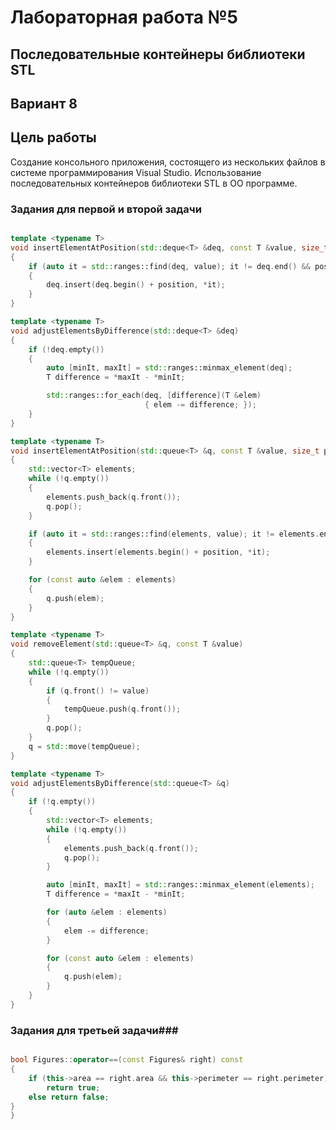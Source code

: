
# Лабораторная работа №5 #

## Последовательные контейнеры библиотеки STL ##

## Вариант 8 ##
 

## Цель работы ##
Создание консольного приложения, состоящего из нескольких файлов в системе программирования Visual Studio. Использование последовательных контейнеров библиотеки STL в ОО программе.

### Задания для первой и второй задачи ###
```c++

template <typename T>
void insertElementAtPosition(std::deque<T> &deq, const T &value, size_t position)
{
    if (auto it = std::ranges::find(deq, value); it != deq.end() && position <= deq.size())
    {
        deq.insert(deq.begin() + position, *it);
    }
}

template <typename T>
void adjustElementsByDifference(std::deque<T> &deq)
{
    if (!deq.empty())
    {
        auto [minIt, maxIt] = std::ranges::minmax_element(deq);
        T difference = *maxIt - *minIt;

        std::ranges::for_each(deq, [difference](T &elem)
                              { elem -= difference; });
    }
}

template <typename T>
void insertElementAtPosition(std::queue<T> &q, const T &value, size_t position)
{
    std::vector<T> elements;
    while (!q.empty())
    {
        elements.push_back(q.front());
        q.pop();
    }

    if (auto it = std::ranges::find(elements, value); it != elements.end() && position <= elements.size())
    {
        elements.insert(elements.begin() + position, *it);
    }

    for (const auto &elem : elements)
    {
        q.push(elem);
    }
}

template <typename T>
void removeElement(std::queue<T> &q, const T &value)
{
    std::queue<T> tempQueue;
    while (!q.empty())
    {
        if (q.front() != value)
        {
            tempQueue.push(q.front());
        }
        q.pop();
    }
    q = std::move(tempQueue);
}

template <typename T>
void adjustElementsByDifference(std::queue<T> &q)
{
    if (!q.empty())
    {
        std::vector<T> elements;
        while (!q.empty())
        {
            elements.push_back(q.front());
            q.pop();
        }

        auto [minIt, maxIt] = std::ranges::minmax_element(elements);
        T difference = *maxIt - *minIt;

        for (auto &elem : elements)
        {
            elem -= difference;
        }

        for (const auto &elem : elements)
        {
            q.push(elem);
        }
    }
}

```

### Задания для третьей задачи###

```c++

bool Figures::operator==(const Figures& right) const
{
    if (this->area == right.area && this->perimeter == right.perimeter)
        return true;
    else return false;
}
}
```

